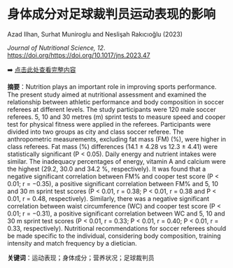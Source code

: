 # 身体成分对足球裁判员运动表现的影响

Azad Ilhan, Surhat Muniroglu and Neslişah Rakıcıoğlu (2023)

*Journal of Nutritional Science, 12*. <https://doi.org/https://doi.org/10.1017/jns.2023.47>

➡️ [点击此处查看完整内容](https://zzzxj12138.github.io/03/)

**摘要**：Nutrition plays an important role in improving sports performance. The present study aimed at nutritional assessment and examined the relationship between athletic performance and body composition in soccer referees at different levels. The study participants were 120 male soccer referees. 5, 10 and 30 metres (m) sprint tests to measure speed and cooper test for physical fitness were applied in the referees. Participants were divided into two groups as city and class soccer referee. The anthropometric measurements, excluding fat mass (FM) (%), were higher in class referees. Fat mass (%) differences (14.1 ± 4.28 vs 12.3 ± 4.41) were statistically significant (P < 0.05). Daily energy and nutrient intakes were similar. The inadequacy percentages of energy, vitamin A and calcium were the highest (29.2, 30.0 and 34.2 %, respectively). It was found that a negative significant correlation between FM% and cooper test score (P < 0.01; r = −0.35), a positive significant correlation between FM% and 5, 10 and 30 m sprint test scores (P < 0.01, r = 0.38; P < 0.01, r = 0.38 and P < 0.01, r = 0.48, respectively). Similarly, there was a negative significant correlation between waist circumference (WC) and cooper test score (P < 0.01; r = −0.31), a positive significant correlation between WC and 5, 10 and 30 m sprint test scores (P < 0.01, r = 0.33; P < 0.01, r = 0.40; P < 0.01, r = 0.33, respectively). Nutritional recommendations for soccer referees should be made specific to the individual, considering body composition, training intensity and match frequency by a dietician.

**关键词**：运动表现；身体成分；营养状况；足球裁判员
